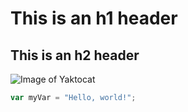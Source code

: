 # This is an h1 header
## This is an h2 header

![Image of Yaktocat](https://octodex.github.com/images/yaktocat.png)

``` javascript
var myVar = "Hello, world!";
```

